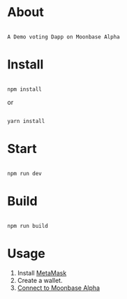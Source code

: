 # About

```

A Demo voting Dapp on Moonbase Alpha

```
# Install

```

npm install

```

or 

```

yarn install

```

# Start

```

npm run dev

```

# Build

```

npm run build

```
# Usage
1. Install [MetaMask](https://metamask.io/)
2. Create a wallet.
3. [Connect to Moonbase Alpha](https://docs.moonbeam.network/tokens/connect/metamask/) 
